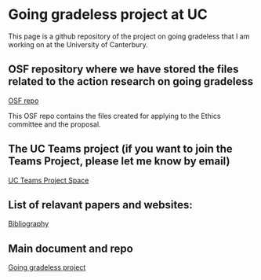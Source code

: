 # Going gradeless project at UC
This page is a github repository of the project on going gradeless that I am working on at the University of Canterbury.

## OSF repository where we have stored the files related to the action research on going gradeless

[OSF repo](https://osf.io/qae9v/)

This OSF repo contains the files created for applying to the Ethics committee and the proposal. 

## The UC Teams project (if you want to join the Teams Project, please let me know by email)

[UC Teams Project Space](https://teams.microsoft.com/l/team/19%3a1sScOe3DFrjSkRuVI3ygXQPsTL3GxJp0dqd9k6P1hf41%40thread.tacv2/conversations?groupId=91d75194-e673-4f45-a8ce-c5feb1792e3a&tenantId=dc781727-710e-4855-bc4c-690266a1b551)

## List of relavant papers and websites:

[Bibliography](literature.bib)

## Main document and repo

[Going gradeless project](https://curvenote.com/@arinbasu/action-research-on-ungrading-at-uc/blank)



